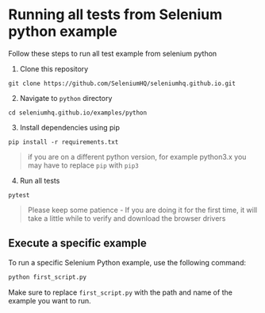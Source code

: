 # Running all tests from Selenium python example

Follow these steps to run all test example from selenium python

1. Clone this repository

```
git clone https://github.com/SeleniumHQ/seleniumhq.github.io.git
```

2. Navigate to `python` directory

```
cd seleniumhq.github.io/examples/python
```

3. Install dependencies using pip

```
pip install -r requirements.txt
```
> if you are on a different python version, for example python3.x you may have to replace `pip` with `pip3`

4. Run all tests

```
pytest
```

> Please keep some patience - If you are doing it for the first time, it will take a little while to verify and download the browser drivers

## Execute a specific example
To run a specific Selenium Python example, use the following command:
```bash
python first_script.py
```

Make sure to replace `first_script.py` with the path and name of the example you want to run.
